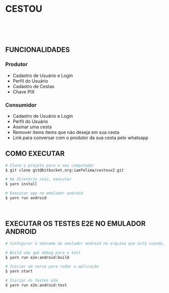 # CESTOU

<br/>
<br/>
<br/>

<h2 style=color:#212121>FUNCIONALIDADES</h2>

<h3 style=color:#212121>Produtor</h3>

- Cadastro de Usuário e Login
- Perfil do Usuário
- Cadastro de Cestas
- Chave PIX 

<h3 style=color:#212121>Consumidor</h3>

<ul>
    <li>Cadastro de Usuário e Login</li>
    <li>Perfil do Usuário</>
    <li>Assinar uma cesta</li>
    <li>Remover items items que não deseja em sua cesta</li>
    <li>Link para conversar com o produtor da sua cesta pelo whatsapp</li>
</ul>


## <h2 style=color:#212121>COMO EXECUTAR</h2>

```bash
# Clone o projeto para o seu computador
$ git clone git@bitbucket.org:iamfelima/cestouv2.git

# No diretório raiz, executar
$ yarn install

# Executar app no emulador android
$ yarn run android

```

<br/>

## <h2 style=color:#212121>EXECUTAR OS TESTES E2E NO EMULADOR ANDROID</h2> 

```bash
# Configurar o advname do emulador android no arquivo que está usando, no arquivo ".detoxrc.json".

# Build uma apk debug para o test
$ yarn run e2e:android:build

# Iniciar um serve para rodar a aplicação
$ yarn start

# Iniciar os testes e2e
$ yarn run e2e:android:test

```